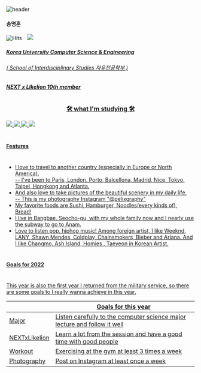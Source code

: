 ![header](https://capsule-render.vercel.app/api?type=wave&color=gradient&customColorList=2,3,8&height=350&section=header&text=Pelix%20Myunghoon%20Song%20&fontSize=40)
#### 송명훈 

![Hits](https://hits.seeyoufarm.com/api/count/incr/badge.svg?url=https%3A%2F%2Fgithub.com%2FPelixhoon%2FNEXTxLikeion.git&count_bg=%2379C83D&title_bg=%23555555&icon=&icon_color=%23E7E7E7&title=hits&edge_flat=false) <a href="https://instagram.com/pelixhoon">
    <img 
        src="http://img.shields.io/badge/-Instagram-black?style=flat&logo=Instagram&link=https://instagram.com/alpox.dev/"
        style="height : auto; margin-left : 10px; margin-right : 10px;"/>


##### Korea University Computer Science & Engineering 
###### ( School of Interdisciplinary Studies 자유전공학부 )   

##### NEXT x LIkelion 10th member   
#

<h3 align="center">🛠 what I'm studying 🛠</h3>
  
![](https://img.shields.io/badge/css-1572B6?style=flat-square&logo=CSS3&logoColor=white) ![](https://img.shields.io/badge/HTML-E34F26?style=flat-square&logo=HTML5&logoColor=white) ![](https://img.shields.io/badge/C-A8B9CC?style=flat-square&logo=C&logoColor=white) ![](https://img.shields.io/badge/Python-3776AB?style=flat-square&logo=HTML5&logoColor=white)


#
#### Features
#
- I love to travel to another country (especially in Europe or North America).   
-- I've been to Paris, London, Porto, Balcellona, Madrid, Nice, Tokyo, Taipei, Hongkong and Atlanta. 
- And also love to take pictures of the beautiful scenery in my daily life.    
-- This is my photography Instagram "@pelixgraphy"
- My favorite foods are Sushi, Hamburger, Noodles(every kinds of), Bread!
- I live in Bangbae, Seocho-gu, with my whole family now and I nearly use the subway to go to Anam.
- Love to listen pop, hiphop music! Among foreign artist, I like Weeknd, LANY, Shawn Mendes, Coldplay, Chainsmokers, Bieber and Ariana. And I like Changmo, Ash Island, Homies , Taeyeon in Korean Artist.  

#
#### Goals for 2022
#  
This year is also the first year I returned from the military service, so there are some goals to I really wanna achieve in this year. 

|  | Goals for this year|
| ------ | ------ |
| Major | Listen carefully to the computer science major lecture and follow it well|
| NEXTxLikelion | Learn a lot from the session and have a good time with good people |
| Workout | Exercising at the gym at least 3 times a week |
| Photography | Post on Instagram at least once a week |

